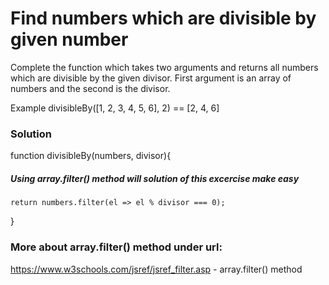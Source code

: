 # Find numbers which are divisible by given number

Complete the function which takes two arguments and returns all numbers which are divisible by the given divisor. First argument is an array of numbers and the second is the divisor.

Example
divisibleBy([1, 2, 3, 4, 5, 6], 2) == [2, 4, 6]

### Solution

function divisibleBy(numbers, divisor){

##### Using array.filter() method will solution of this excercise make easy

    return numbers.filter(el => el % divisor === 0);

}

### More about array.filter() method under url:

https://www.w3schools.com/jsref/jsref_filter.asp - array.filter() method
